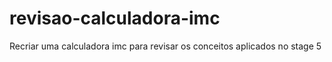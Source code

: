 # revisao-calculadora-imc
 Recriar uma calculadora imc para revisar os conceitos aplicados no stage 5
